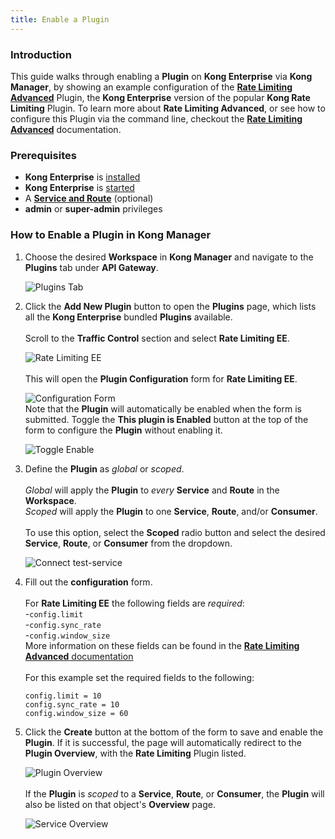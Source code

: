 ```yaml
---
title: Enable a Plugin
---
```


### Introduction

This guide walks through enabling a **Plugin** on **Kong Enterprise** via
**Kong Manager**, by showing an example configuration of the
[**Rate Limiting Advanced**](/hub/kong-inc/rate-limiting-advanced) Plugin, the
**Kong Enterprise** version of the popular **Kong Rate Limiting** Plugin. To
learn more about **Rate Limiting Advanced**, or see how to configure this
Plugin via the command line, checkout the
[**Rate Limiting Advanced**](/hub/kong-inc/rate-limiting-advanced) documentation.


### Prerequisites

- **Kong Enterprise** is [installed](/enterprise/{{page.kong_version}}/deployment/installation/)
- **Kong Enterprise** is [started](/enterprise/{{page.kong_version}}/start-kong-securely/)
- A [**Service and Route**](/enterprise/{{page.kong_version}}/kong-manager/add-service/)
(optional)
- **admin** or **super-admin** privileges

### How to Enable a Plugin in Kong Manager

1. Choose the desired **Workspace** in **Kong Manager** and navigate to the
**Plugins** tab under **API Gateway**.

    ![Plugins Tab](https://doc-assets.konghq.com/0.35/getting-started/add-a-plugin/01-plugin-tab.png)

2. Click the **Add New Plugin** button to open the **Plugins** page, which lists
all the **Kong Enterprise** bundled **Plugins** available.
<br/><br/>Scroll to the **Traffic Control** section and select **Rate Limiting EE**.

    ![Rate Limiting EE](https://doc-assets.konghq.com/0.35/getting-started/add-a-plugin/02-rate-limiting.png)
<br/><br/>This will open the **Plugin Configuration** form for **Rate Limiting EE**.

    ![Configuration Form](https://doc-assets.konghq.com/0.35/getting-started/add-a-plugin/03-plugin-form.png)
<br/>Note that the **Plugin** will automatically be enabled when the form is
submitted. Toggle the **This plugin is Enabled** button at the top of the form
to configure the **Plugin** without enabling it.

    ![Toggle Enable](https://doc-assets.konghq.com/0.35/getting-started/add-a-plugin/04-toggle-enable.png)

3. Define the **Plugin** as *global* or *scoped*.
<br/><br/>*Global* will apply the **Plugin** to *every* **Service** and
**Route** in the **Workspace**.
<br/>*Scoped* will apply the **Plugin** to one **Service**, **Route**, and/or
**Consumer**.
<br/><br/>To use this option, select the **Scoped** radio button and select the
desired **Service**, **Route**, or **Consumer** from the dropdown.

    ![Connect test-service](https://doc-assets.konghq.com/0.35/getting-started/add-a-plugin/05-global-scoped.png)


4. Fill out the **configuration** form.<br/><br/>For **Rate Limiting EE** the
following fields are *required*:<br/>-`config.limit`<br/>-`config.sync_rate`<br/>
-`config.window_size`<br/>More information on these fields can be found in the
[**Rate Limiting Advanced** documentation](/hub/kong-inc/rate-limiting-advanced/#parameters)
<br/><br/>For this example set the required fields to the following:
      ```
      config.limit = 10
      config.sync_rate = 10
      config.window_size = 60
      ```

5. Click the **Create** button at the bottom of the form to save and
enable the **Plugin**. If it is successful, the page will automatically
redirect to the **Plugin Overview**, with the **Rate Limiting** Plugin
listed.

    ![Plugin Overview](https://doc-assets.konghq.com/0.35/getting-started/add-a-plugin/06-plugin-overview.png)
<br/><br/>If the **Plugin** is *scoped* to a **Service**, **Route**, or
**Consumer**, the **Plugin** will also be listed on that object's **Overview**
page.

    ![Service Overview](https://doc-assets.konghq.com/0.35/getting-started/add-a-plugin/07-service-plugin-table.png)

